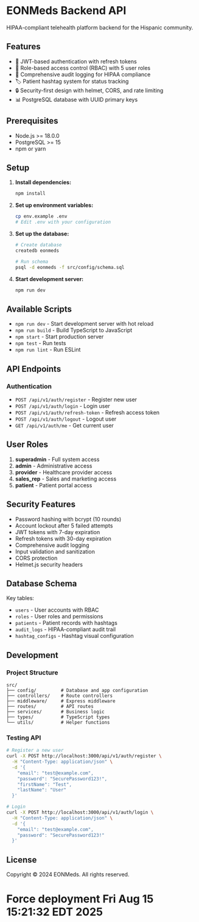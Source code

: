 # EONMeds Backend API

HIPAA-compliant telehealth platform backend for the Hispanic community.

## Features

- 🔐 JWT-based authentication with refresh tokens
- 👥 Role-based access control (RBAC) with 5 user roles
- 📝 Comprehensive audit logging for HIPAA compliance
- 🏷️ Patient hashtag system for status tracking
- 🔒 Security-first design with helmet, CORS, and rate limiting
- 📊 PostgreSQL database with UUID primary keys

## Prerequisites

- Node.js >= 18.0.0
- PostgreSQL >= 15
- npm or yarn

## Setup

1. **Install dependencies:**

   ```bash
   npm install
   ```

2. **Set up environment variables:**

   ```bash
   cp env.example .env
   # Edit .env with your configuration
   ```

3. **Set up the database:**

   ```bash
   # Create database
   createdb eonmeds

   # Run schema
   psql -d eonmeds -f src/config/schema.sql
   ```

4. **Start development server:**
   ```bash
   npm run dev
   ```

## Available Scripts

- `npm run dev` - Start development server with hot reload
- `npm run build` - Build TypeScript to JavaScript
- `npm start` - Start production server
- `npm test` - Run tests
- `npm run lint` - Run ESLint

## API Endpoints

### Authentication

- `POST /api/v1/auth/register` - Register new user
- `POST /api/v1/auth/login` - Login user
- `POST /api/v1/auth/refresh-token` - Refresh access token
- `POST /api/v1/auth/logout` - Logout user
- `GET /api/v1/auth/me` - Get current user

## User Roles

1. **superadmin** - Full system access
2. **admin** - Administrative access
3. **provider** - Healthcare provider access
4. **sales_rep** - Sales and marketing access
5. **patient** - Patient portal access

## Security Features

- Password hashing with bcrypt (10 rounds)
- Account lockout after 5 failed attempts
- JWT tokens with 7-day expiration
- Refresh tokens with 30-day expiration
- Comprehensive audit logging
- Input validation and sanitization
- CORS protection
- Helmet.js security headers

## Database Schema

Key tables:

- `users` - User accounts with RBAC
- `roles` - User roles and permissions
- `patients` - Patient records with hashtags
- `audit_logs` - HIPAA-compliant audit trail
- `hashtag_configs` - Hashtag visual configuration

## Development

### Project Structure

```
src/
├── config/         # Database and app configuration
├── controllers/    # Route controllers
├── middleware/     # Express middleware
├── routes/         # API routes
├── services/       # Business logic
├── types/          # TypeScript types
└── utils/          # Helper functions
```

### Testing API

```bash
# Register a new user
curl -X POST http://localhost:3000/api/v1/auth/register \
  -H "Content-Type: application/json" \
  -d '{
    "email": "test@example.com",
    "password": "SecurePassword123!",
    "firstName": "Test",
    "lastName": "User"
  }'

# Login
curl -X POST http://localhost:3000/api/v1/auth/login \
  -H "Content-Type: application/json" \
  -d '{
    "email": "test@example.com",
    "password": "SecurePassword123!"
  }'
```

## License

Copyright © 2024 EONMeds. All rights reserved.
# Force deployment Fri Aug 15 15:21:32 EDT 2025
